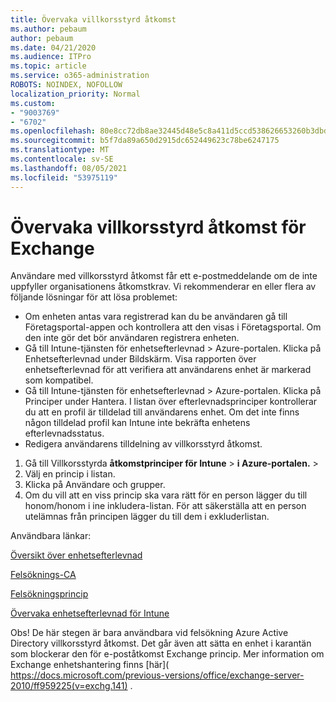 ```yaml
---
title: Övervaka villkorsstyrd åtkomst
ms.author: pebaum
author: pebaum
ms.date: 04/21/2020
ms.audience: ITPro
ms.topic: article
ms.service: o365-administration
ROBOTS: NOINDEX, NOFOLLOW
localization_priority: Normal
ms.custom:
- "9003769"
- "6702"
ms.openlocfilehash: 80e8cc72db8ae32445d48e5c8a411d5ccd538626653260b3dbd28a247561e888
ms.sourcegitcommit: b5f7da89a650d2915dc652449623c78be6247175
ms.translationtype: MT
ms.contentlocale: sv-SE
ms.lasthandoff: 08/05/2021
ms.locfileid: "53975119"
---
```

# <a name="monitoring-conditional-access-for-exchange"></a>Övervaka villkorsstyrd åtkomst för Exchange

Användare med villkorsstyrd åtkomst får ett e-postmeddelande om de inte uppfyller organisationens åtkomstkrav. Vi rekommenderar en eller flera av följande lösningar för att lösa problemet:

- Om enheten antas vara registrerad kan du be användaren gå till Företagsportal-appen och kontrollera att den visas i Företagsportal. Om den inte gör det bör användaren registrera enheten.
- Gå till Intune-tjänsten för enhetsefterlevnad > Azure-portalen. Klicka på Enhetsefterlevnad under Bildskärm. Visa rapporten över enhetsefterlevnad för att verifiera att användarens enhet är markerad som kompatibel.
- Gå till Intune-tjänsten för enhetsefterlevnad > Azure-portalen. Klicka på Principer under Hantera. I listan över efterlevnadsprinciper kontrollerar du att en profil är tilldelad till användarens enhet. Om det inte finns någon tilldelad profil kan Intune inte bekräfta enhetens efterlevnadsstatus.
- Redigera användarens tilldelning av villkorsstyrd åtkomst.

1. Gå till Villkorsstyrda **åtkomstprinciper för Intune**  >  **i Azure-portalen.**  >  
2. Välj en princip i listan.
3. Klicka på Användare och grupper.
4. Om du vill att en viss princip ska vara rätt för en person lägger du till honom/honom i ine inkludera-listan. För att säkerställa att en person utelämnas från principen lägger du till dem i exkluderlistan.

Användbara länkar:

[Översikt över enhetsefterlevnad](https://docs.microsoft.com/intune/device-compliance-get-started)

[Felsöknings-CA](https://docs.microsoft.com/intune/troubleshoot-conditional-access)

[Felsökningsprincip](https://docs.microsoft.com/troubleshoot/mem/intune/troubleshoot-policies-in-microsoft-intune)

[Övervaka enhetsefterlevnad för Intune](https://docs.microsoft.com/intune/compliance-policy-monitor)

Obs! De här stegen är bara användbara vid felsökning Azure Active Directory villkorsstyrd åtkomst. Det går även att sätta en enhet i karantän som blockerar den för e-poståtkomst Exchange princip. Mer information om Exchange enhetshantering finns [här]( https://docs.microsoft.com/previous-versions/office/exchange-server-2010/ff959225(v=exchg.141) .
